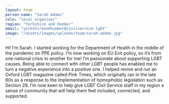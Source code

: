 ```yaml
---
layout: team
person-name: "Sarah Adams"
role: "local organiser"
region: "Yorkshire and Humber"
email: "yorkshireandhumber@civilservice.lgbt"
image: "/assets/images/uploads/team/sarah-adams.jpg"
---
```


Hi! I’m Sarah. I started working for the Department of Health in the middle of the pandemic on PPE policy. I’m now working on EU Exit policy, so it’s from one national crisis to another for me! I’m passionate about supporting LGBT causes. Being able to connect with other LGBT people has enabled me to turn a negative experience into a positive one. I helped revive and run an Oxford LGBT magazine called Pink Times, which originally ran in the late 80s as a response to the implementation of homophobic legislation such as Section 28. I’m now keen to help give LGBT Civil Service staff in my region a sense of community that will help them feel included, connected, and supported.